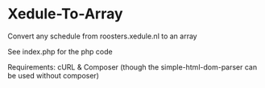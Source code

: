 # Xedule-To-Array
Convert any schedule from roosters.xedule.nl to an array

See index.php for the php code

Requirements: cURL & Composer (though the simple-html-dom-parser can be used without composer)
